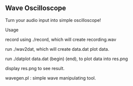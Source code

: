 Wave Oscilloscope
-----------------

Turn your audio input into simple oscilloscope!

Usage

record using ./record, which will create recording.wav

run ./wav2dat, which will create data.dat plot data.

run ./datplot data.dat (begin) (end), to plot data into res.png

display res.png to see result.

wavegen.pl : simple wave manipulating tool.
